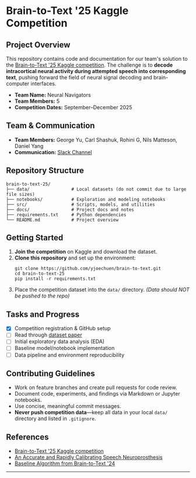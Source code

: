 # Brain-to-Text '25 Kaggle Competition

## Project Overview

This repository contains code and documentation for our team's solution to the [Brain-to-Text '25 Kaggle competition](https://www.kaggle.com/competitions/brain-to-text-25/overview). The challenge is to **decode intracortical neural activity during attempted speech into corresponding text**, pushing forward the field of neural signal decoding and brain-computer interfaces.

- **Team Name:** Neural Navigators
- **Team Members:** 5
- **Competition Dates:** September–December 2025

## Team & Communication

- **Team Members:** George Yu, Carl Shashuk, Rohini G, Nils Matteson, Daniel Yang
- **Communication:** [Slack Channel](https://data-science-hubgroup.slack.com/archives/C09EUS28ZEJ)

## Repository Structure
```
brain-to-text-25/
├── data/                # Local datasets (do not commit due to large file sizes)
├── notebooks/           # Exploration and modeling notebooks
├── src/                 # Scripts, models, and utilities
├── docs/                # Project docs and notes
├── requirements.txt     # Python dependencies
└── README.md            # Project overview
```
## Getting Started

1. **Join the competition** on Kaggle and download the dataset.
2. **Clone this repository** and set up the environment:
    ```
    git clone https://github.com/yjoechuen/brain-to-text.git
    cd brain-to-text-25
    pip install -r requirements.txt
    ```
3. Place the competition dataset into the `data/` directory. *(Data should NOT be pushed to the repo)*

## Tasks and Progress

- [x] Competition registration & GitHub setup
- [ ] Read through [dataset paper](https://www.nejm.org/doi/full/10.1056/NEJMoa2314132)
- [ ] Initial exploratory data analysis (EDA)
- [ ] Baseline model/notebook implementation
- [ ] Data pipeline and environment reproducibility

## Contributing Guidelines

- Work on feature branches and create pull requests for code review.
- Document code, experiments, and findings via Markdown or Jupyter notebooks.
- Use concise, meaningful commit messages.
- **Never push competition data**—keep all data in your local `data/` directory and listed in `.gitignore`.

## References

- [Brain-to-Text '25 Kaggle competition](https://www.kaggle.com/competitions/brain-to-text-25/overview)
- [An Accurate and Rapidly Calibrating Speech Neuroprosthesis](https://www.nejm.org/doi/full/10.1056/NEJMoa2314132)
- [Baseline Algorithm from Brain-to-Text '24](https://github.com/Neuroprosthetics-Lab/nejm-brain-to-text)

---

